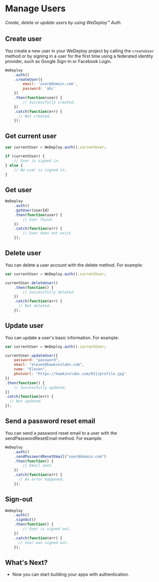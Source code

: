 # Manage Users

###### Create, delete or update users by using *WeDeploy™ Auth*.

<!-- <article id="create-user"> -->

## Create user

You create a new user in your WeDeploy project by calling the `createUser` method or by signing in a user for the first time using a federated identity provider, such as Google Sign-In or Facebook Login.

```js
WeDeploy
	.auth()
	.createUser({
		email: 'user@domain.com',
		password: 'abc'
	})
	.then(function(user) {  
		// Successfully created.
	})
	.catch(function(err) {  
	  // Not created.
	});
```

<!-- </article> -->

<!-- <article id="get-current-user"> -->

## Get current user

```js
var currentUser = WeDeploy.auth().currentUser;

if (currentUser) {
	// User is signed in.
} else {
	// No user is signed in.
}
```

<!-- </article> -->

<!-- <article id="get-user"> -->

## Get user

```js
WeDeploy
	.auth()
	.getUser(userId)
	.then(function(user) {
		// User found.
	})
	.catch(function(err) {  
		// User does not exist.
	});
```

<!-- </article> -->

<!-- <article id="delete-user"> -->

## Delete user

You can delete a user account with the delete method. For example:

```js
var currentUser = WeDeploy.auth().currentUser;

currentUser.deleteUser()
	.then(function() {  
		// Successfully deleted.
	})
	.catch(function(err) {  
	  // Not deleted.
	});
```


<!-- </article> -->

<!-- <article id="update-user"> -->

## Update user

You can update a user's basic information. For example:

```js
var currentUser = WeDeploy.auth().currentUser;

currentUser.updateUser({
	password: "password",
	email: "eleven@hawkinslabs.com",
	name: "Eleven",
	photoUrl: "https://hawkinslabs.com/011/profile.jpg"
})
.then(function() {  
	// Successfully updated.
})
.catch(function(err) {  
  // Not updated.
});
```

<!-- </article> -->

<!-- <article id="reset-email"> -->

## Send a password reset email

You can send a password reset email to a user with the sendPasswordResetEmail method. For example:

```js
WeDeploy
	.auth()
	.sendPasswordResetEmail("user@domain.com")
	.then(function() {
		// Email sent.
	})
	.catch(function(err) {  
	  // An error happened.
	});
```

<!-- </article> -->

<!-- <article id="sign-out"> -->

## Sign-out

```js
WeDeploy
	.auth()
	.signOut()
	.then(function() {
		// User is signed out.
	})
	.catch(function(err) {  
	  // User was signed out.
	});
```

<!-- </article> -->

## What's Next?

* Now you can start building your apps with authentication.
